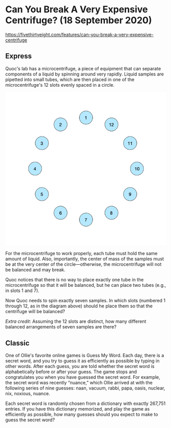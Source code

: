 # Can You Break A Very Expensive Centrifuge? (18 September 2020)

https://fivethirtyeight.com/features/can-you-break-a-very-expensive-centrifuge

## Express

Quoc's lab has a microcentrifuge, a piece of equipment that can separate components of a liquid by spinning around very rapidly.
Liquid samples are pipetted into small tubes, which are then placed in one of the microcentrifuge's 12 slots evenly spaced in a circle.

![centrifuge](https://github.com/kennethaw88/Riddler/blob/master/2020-09-18/centrifuge.gif)

For the microcentrifuge to work properly, each tube must hold the same amount of liquid.
Also, importantly, the center of mass of the samples must be at the very center of the circle—otherwise, the microcentrifuge will not be balanced and may break.

Quoc notices that there is no way to place exactly one tube in the microcentrifuge so that it will be balanced, but he can place two tubes (e.g., in slots 1 and 7).

Now Quoc needs to spin exactly seven samples.
In which slots (numbered 1 through 12, as in the diagram above) should he place them so that the centrifuge will be balanced?

*Extra credit*: Assuming the 12 slots are distinct, how many different balanced arrangements of seven samples are there?

## Classic

One of Ollie's favorite online games is Guess My Word.
Each day, there is a secret word, and you try to guess it as efficiently as possible by typing in other words.
After each guess, you are told whether the secret word is alphabetically before or after your guess.
The game stops and congratulates you when you have guessed the secret word.
For example, the secret word was recently “nuance,” which Ollie arrived at with the following series of nine guesses: naan, vacuum, rabbi, papa, oasis, nuclear, nix, noxious, nuance.

Each secret word is randomly chosen from a dictionary with exactly 267,751 entries.
If you have this dictionary memorized, and play the game as efficiently as possible, how many guesses should you expect to make to guess the secret word?

